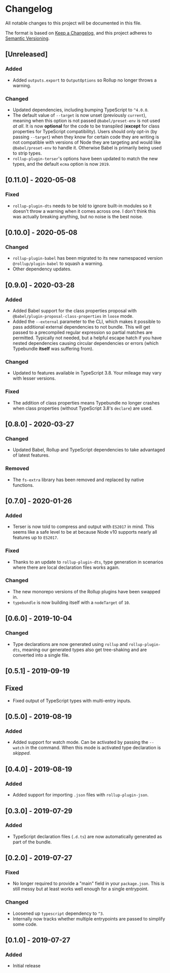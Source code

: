 # Changelog

All notable changes to this project will be documented in this file.

The format is based on [Keep a Changelog](https://keepachangelog.com/en/1.0.0/),
and this project adheres to [Semantic Versioning](https://semver.org/spec/v2.0.0.html).

## [Unreleased]

### Added

- Added `outputs.export` to `OutputOptions` so Rollup no longer throws a warning.

### Changed

- Updated dependencies, including bumping TypeScript to `^4.0.0`.
- The default value of `--target` is now unset (previously `current`), meaning when this option is not passed `@babel/preset-env` is not used _at all_. It is now **optional** for the code to be transpiled (**except** for class properties for TypeScript compatibility). Users should only opt-in (by passing `--target`) when they know for certain code they are writing is not compatible with versions of Node they are targeting and would like `@babel/preset-env` to handle it. Otherwise Babel is primarily being used to strip types.
- `rollup-plugin-terser`'s options have been updated to match the new types, and the default `ecma` option is now `2019`.

## [0.11.0] - 2020-05-08

### Fixed

- `rollup-plugin-dts` needs to be told to ignore built-in modules so it doesn't throw a warning when it comes across one. I don't think this was actually breaking anything, but no noise is the best noise.

## [0.10.0] - 2020-05-08

### Changed

- `rollup-plugin-babel` has been migrated to its new namespaced version `@rollup/plugin-babel` to squash a warning.
- Other dependency updates.

## [0.9.0] - 2020-03-28

### Added

- Added Babel support for the class properties proposal with `@babel/plugin-proposal-class-properties` in `loose` mode.
- Added the `--external` parameter to the CLI, which makes it possible to pass additional external dependencies to not bundle. This will get passed to a precompiled regular expression so partial matches are permitted. Typically not needed, but a helpful escape hatch if you have nested dependencies causing circular dependencies or errors (which Typebundle **itself** was suffering from).

### Changed

- Updated to features available in TypeScript 3.8. Your mileage may vary with lesser versions.

### Fixed

- The addition of class properties means Typebundle no longer crashes when class properties (without TypeScript 3.8's `declare`) are used.

## [0.8.0] - 2020-03-27

### Changed

- Updated Babel, Rollup and TypeScript dependencies to take advantaged of latest features.

### Removed

- The `fs-extra` library has been removed and replaced by native functions.

## [0.7.0] - 2020-01-26

### Added

- Terser is now told to compress and output with `ES2017` in mind. This seems like a safe level to be at because Node v10 supports nearly all features up to `ES2017`.

### Fixed

- Thanks to an update to `rollup-plugin-dts`, type generation in scenarios where there are local declaration files works again.

### Changed

- The new monorepo versions of the Rollup plugins have been swapped in.
- `typebundle` is now building itself with a `nodeTarget` of `10`.

## [0.6.0] - 2019-10-04

### Changed

- Type declarations are now generated using `rollup` and `rollup-plugin-dts`, meaning our generated types also get tree-shaking and are converted into a single file.

## [0.5.1] - 2019-09-19

## Fixed

- Fixed output of TypeScript types with multi-entry inputs.

## [0.5.0] - 2019-08-19

### Added

- Added support for watch mode. Can be activated by passing the `--watch` in the command. When this mode is activated type declaration is _skipped_.

## [0.4.0] - 2019-08-19

### Added

- Added support for importing `.json` files with `rollup-plugin-json`.

## [0.3.0] - 2019-07-29

### Added

- TypeScript declaration files (`.d.ts`) are now automatically generated as part of the bundle.

## [0.2.0] - 2019-07-27

### Fixed

- No longer required to provide a "main" field in your `package.json`. This is still messy but at least works well enough for a single entrypoint.

### Changed

- Loosened up `typescript` dependency to `^3`.
- Internally now tracks whether multiple entrypoints are passed to simplify some code.

## [0.1.0] - 2019-07-27

### Added

- Initial release
